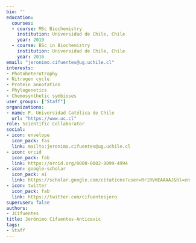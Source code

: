 ```yaml
---
bio: ''
education:
  courses:
  - course: MSc Biochemistry  
    institution: Universidad de Chile, Chile 
    year: 2019
  - course: BSc in Biochemistry 
    institution: Universidad de Chile, Chile
    year: 2016
email: "jeronimo.cifuentes@ug.uchile.cl"
interests:
- Photoheterotrophy
- Nitrogen cycle
- Protein annotation 
- Phylogenetics
- Chemosynthetic symbioses
user_groups: ["Staff"]
organizations:
- name: P. Universidad Católica de Chile
  url: "https://www.uc.cl"
role: Scientific Collaborator
social:
- icon: envelope
  icon_pack: fas
  link: mailto:jeronimo.cifuentes@ug.uchile.cl
- icon: orcid
  icon_pack: fab
  link: https://orcid.org/0000-0002-8099-4994
- icon: google-scholar
  icon_pack: ai
  link: https://scholar.google.com/citations?user=Rr1RVHEAAAAJ&hl=en
- icon: twitter
  icon_pack: fab
  link: https://twitter.com/cifuentesjero
superuser: false
authors:
- JCifuentes
title: Jerónimo Cifuentes-Anticevic
tags:
- Staff
---
```

